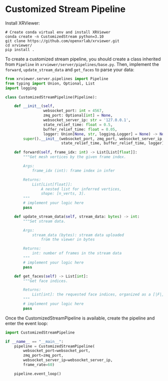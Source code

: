 # Customized Stream Pipeline

Install XRViewer:
```shell
# Create conda virtual env and install XRViewer
conda create -n CustomizedStream python=3.10
git clone https://github.com/openxrlab/xrviewer.git
cd xrviewer/
pip install .
```

To create a customized stream pipeline, you should create a class inherited from `Pipeline` in `xrviewer/server/pipelines/base.py`. Then, implement the `forward`, `update_stream_data` and `get_faces` to parse your data:

```python
from xrviewer.server.pipelines import Pipeline
from typing import Union, Optional, List
import logging

class CustomizedStreamPipeline(Pipeline):

    def __init__(self,
                 websocket_port: int = 4567,
                 zmq_port: Optional[int] = None,
                 websocket_server_ip: str = '127.0.0.1',
                 state_relief_time: float = 0.5,
                 buffer_relief_time: float = 0.05,
                 logger: Union[None, str, logging.Logger] = None) -> None:
        super().__init__(websocket_port, zmq_port, websocket_server_ip,
                         state_relief_time, buffer_relief_time, logger)

    def forward(self, frame_idx: int) -> List[List[float]]:
        """Get mesh vertices by the given frame index.

        Args:
            frame_idx (int): frame index in infer

        Returns:
            List[List[float]]:
                A nested list for inferred vertices,
                shape: [n_verts, 3].
        """
        # implement your logic here
        pass

    def update_stream_data(self, stream_data: bytes) -> int:
        """Set stream data.

        Args:
            stream_data (bytes): stream data uploaded
                from the viewer in bytes

        Returns:
            int: number of frames in the stream data
        """
        # implement your logic here
        pass

    def get_faces(self) -> List[int]:
        """Get face indices.

        Returns:
            List[int]: the requested face indices, organized as a [|F|, 3] list
        """
        # implement your logic here
        pass

```

Once the CustomizedStreamPipeline is available, create the pipeline and enter the event loop:

```python
import CustomizedStreamPipeline

if __name__ == "__main__":
    pipeline = CustomizedStreamPipeline(
        websocket_port=websocket_port,
        zmq_port=zmq_port,
        websocket_server_ip=websocket_server_ip,
        frame_rate=60)

    pipeline.event_loop()
```
